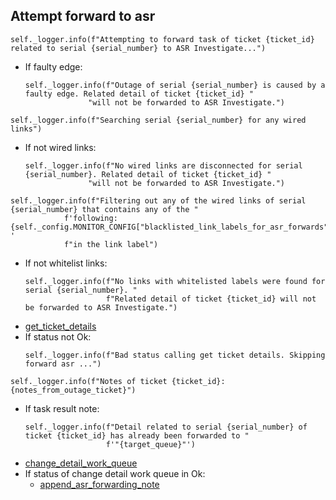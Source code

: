 ## Attempt forward to asr

```
self._logger.info(f"Attempting to forward task of ticket {ticket_id} related to serial {serial_number} to ASR Investigate...")
```
* If faulty edge:
  ```
  self._logger.info(f"Outage of serial {serial_number} is caused by a faulty edge. Related detail of ticket {ticket_id} "
                "will not be forwarded to ASR Investigate.")
  ```
```
self._logger.info(f"Searching serial {serial_number} for any wired links")
```
* If not wired links:
  ```
  self._logger.info(f"No wired links are disconnected for serial {serial_number}. Related detail of ticket {ticket_id} "
                "will not be forwarded to ASR Investigate.")
  ```
```
self._logger.info(f"Filtering out any of the wired links of serial {serial_number} that contains any of the "
            f'following: {self._config.MONITOR_CONFIG["blacklisted_link_labels_for_asr_forwards"]} '
            f"in the link label")
```
* If not whitelist links:
  ```
  self._logger.info(f"No links with whitelisted labels were found for serial {serial_number}. "
                    f"Related detail of ticket {ticket_id} will not be forwarded to ASR Investigate.")
  ```
* [get_ticket_details](../../repositories/bruin_repository/get_ticket_details.md)
* If status not Ok:
  ```
  self._logger.info(f"Bad status calling get ticket details. Skipping forward asr ...")
  ```
```
self._logger.info(f"Notes of ticket {ticket_id}: {notes_from_outage_ticket}")
```
* If task result note:
  ```
  self._logger.info(f"Detail related to serial {serial_number} of ticket {ticket_id} has already been forwarded to "
                    f'"{target_queue}"')
  ```
* [change_detail_work_queue](../../repositories/bruin_repository/change_detail_work_queue.md)
* If status of change detail work queue in Ok:
  * [append_asr_forwarding_note](../../repositories/bruin_repository/append_asr_forwarding_note.md)